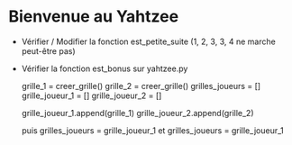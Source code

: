 # Bienvenue au Yahtzee

- Vérifier / Modifier la fonction est_petite_suite (1, 2, 3, 3, 4 ne marche peut-être pas)
- Vérifier la fonction est_bonus sur yahtzee.py

  grille_1 = creer_grille()
  grille_2 = creer_grille()
  grilles_joueurs = []
  grille_joueur_1 = []
  grille_joueur_2 = []
  
  grille_joueur_1.append(grille_1)
  grille_joueur_2.append(grille_2)
  
  puis grilles_joueurs = grille_joueur_1 et grilles_joueurs = grille_joueur_1
